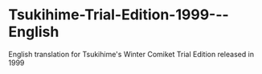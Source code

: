 # Tsukihime-Trial-Edition-1999---English
English translation for Tsukihime's Winter Comiket Trial Edition released in 1999
